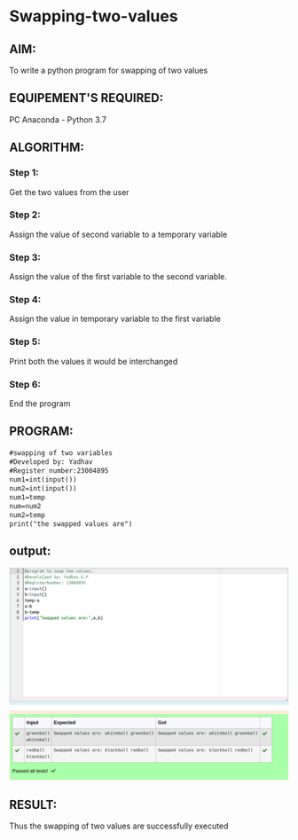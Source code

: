 # Swapping-two-values
## AIM:
To write a python program for swapping of two values
## EQUIPEMENT'S REQUIRED: 
PC
Anaconda - Python 3.7
## ALGORITHM: 
### Step 1:
Get the two values from the user
### Step 2: 
Assign the value of second variable to a temporary variable 
### Step 3: 
Assign the value of the first variable to the second variable.
### Step 4:  
Assign the value in temporary variable to the first variable
### Step 5: 
Print both the values it would be interchanged
### Step 6: 
End the program
## PROGRAM:
```
#swapping of two variables
#Developed by: Yadhav
#Register number:23004895
num1=int(input())
num2=int(input())
num1=temp
num=num2
num2=temp
print("the swapped values are")

```
## output:
![output](/out.png)


## RESULT:
Thus the swapping of two values are successfully executed



